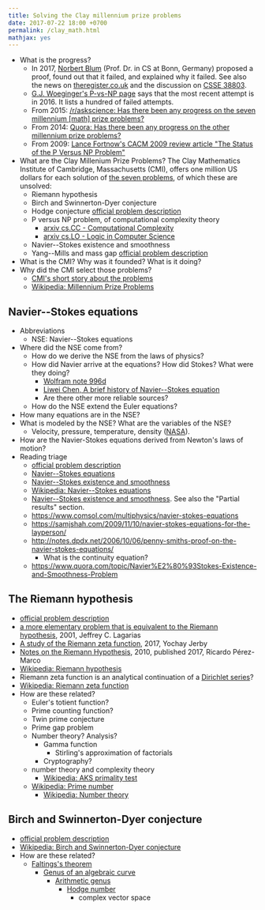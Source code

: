 ```yaml
---
title: Solving the Clay millennium prize problems
date: 2017-07-22 18:00 +0700
permalink: /clay_math.html
mathjax: yes
---
```


- What is the progress?
    - In 2017, [Norbert Blum](http://theory.cs.uni-bonn.de/blum/blum.var) (Prof. Dr. in CS at Bonn, Germany)
    proposed a proof, found out that it failed, and explained why it failed.
    See also the news on [theregister.co.uk](https://www.theregister.co.uk/2017/08/31/pnp_proof_fails_yet_again/)
    and the discussion on [CSSE 38803](https://cstheory.stackexchange.com/questions/38803/is-norbert-blums-2017-proof-that-p-ne-np-correct).
    - [G.J. Woeginger's P-vs-NP page](https://www.win.tue.nl/~gwoegi/P-versus-NP.htm)
    says that the most recent attempt is in 2016. It lists a hundred of failed attempts.
    - From 2015: [/r/askscience: Has there been any progress on the seven millennium [math] prize problems?](https://www.reddit.com/r/askscience/comments/2shpn7/has_there_been_any_progress_on_the_seven/)
    - From 2014: [Quora: Has there been any progress on the other millennium prize problems?](https://www.quora.com/Has-there-been-any-progress-on-the-other-Millennium-Prize-Problems)
    - From 2009: [Lance Fortnow's CACM 2009 review article "The Status of the P Versus NP Problem"](https://cacm.acm.org/magazines/2009/9/38904-the-status-of-the-p-versus-np-problem/fulltext)
- What are the Clay Millenium Prize Problems?
The Clay Mathematics Institute of Cambridge, Massachusetts (CMI),
offers one million US dollars for each solution of [the seven problems](http://www.claymath.org/millennium-problems),
of which these are unsolved:
    - Riemann hypothesis
    - Birch and Swinnerton-Dyer conjecture
    - Hodge conjecture
    [official problem description](http://www.claymath.org/sites/default/files/hodge.pdf)
    - P versus NP problem, of computational complexity theory
        - [arxiv cs.CC - Computational Complexity](https://arxiv.org/list/cs.CC/recent)
        - [arxiv cs.LO - Logic in Computer Science](https://arxiv.org/list/cs.LO/recent)
    - Navier--Stokes existence and smoothness
    - Yang--Mills and mass gap
    [official problem description](http://www.claymath.org/sites/default/files/yangmills.pdf)
- What is the CMI? Why was it founded? What is it doing?
- Why did the CMI select those problems?
    - [CMI's short story about the problems](http://www.claymath.org/millennium-problems/millennium-prize-problems)
    - [Wikipedia: Millennium Prize Problems](https://en.wikipedia.org/wiki/Millennium_Prize_Problems)

## Navier--Stokes equations

- Abbreviations
    - NSE: Navier--Stokes equations
- Where did the NSE come from?
    - How do we derive the NSE from the laws of physics?
    - How did Navier arrive at the equations? How did Stokes? What were they doing?
        - [Wolfram note 996d](https://www.wolframscience.com/reference/notes/996d)
        - [Liwei Chen, A brief history of Navier--Stokes equation](http://liwei-chen.blogspot.co.id/2007/09/brief-history-of-navier-stokes-equation.html)
        - Are there other more reliable sources?
    - How do the NSE extend the Euler equations?
- How many equations are in the NSE?
- What is modeled by the NSE? What are the variables of the NSE?
    - Velocity, pressure, temperature, density ([NASA](https://www.grc.nasa.gov/www/k-12/airplane/nseqs.html)).
- How are the Navier-Stokes equations derived from Newton's laws of motion?
- Reading triage
    - [official problem description](http://www.claymath.org/sites/default/files/navierstokes.pdf)
    - [Navier--Stokes equations](https://en.wikipedia.org/wiki/Navier%E2%80%93Stokes_equations)
    - [Navier--Stokes existence and smoothness](https://en.wikipedia.org/wiki/Navier%E2%80%93Stokes_existence_and_smoothness)
    - [Wikipedia: Navier--Stokes equations](https://en.wikipedia.org/wiki/Navier%E2%80%93Stokes_equations)
    - [Navier--Stokes existence and smoothness](https://en.wikipedia.org/wiki/Navier%E2%80%93Stokes_existence_and_smoothness).
    See also the "Partial results" section.
    - https://www.comsol.com/multiphysics/navier-stokes-equations
    - https://samjshah.com/2009/11/10/navier-stokes-equations-for-the-layperson/
    - http://notes.dpdx.net/2006/10/06/penny-smiths-proof-on-the-navier-stokes-equations/
        - What is the continuity equation?
    - https://www.quora.com/topic/Navier%E2%80%93Stokes-Existence-and-Smoothness-Problem

## The Riemann hypothesis

- [official problem description](http://www.claymath.org/sites/default/files/official_problem_description.pdf)
- [a more elementary problem that is equivalent to the Riemann hypothesis](http://www.math.lsa.umich.edu/~lagarias/doc/elementaryrh.pdf), 2001, Jeffrey C. Lagarias
- [A study of the Riemann zeta function](https://arxiv.org/abs/1707.01754), 2017, Yochay Jerby
- [Notes on the Riemann Hypothesis](https://arxiv.org/abs/1707.01770), 2010, published 2017, Ricardo Pérez-Marco
- [Wikipedia: Riemann hypothesis](https://en.wikipedia.org/wiki/Riemann_hypothesis)
- Riemann zeta function is an analytical continuation of a [Dirichlet series](https://en.wikipedia.org/wiki/Dirichlet_series)?
- [Wikipedia: Riemann zeta function](https://en.wikipedia.org/wiki/Riemann_zeta_function)
- How are these related?
    - Euler's totient function?
    - Prime counting function?
    - Twin prime conjecture
    - Prime gap problem
    - Number theory? Analysis?
        - Gamma function
            - Stirling's approximation of factorials
        - Cryptography?
    - number theory and complexity theory
        - [Wikipedia: AKS primality test](https://en.wikipedia.org/wiki/AKS_primality_test)
    - [Wikipedia: Prime number](https://en.wikipedia.org/wiki/Prime_number)
        - [Wikipedia: Number theory](https://en.wikipedia.org/wiki/Number_theory)

## Birch and Swinnerton-Dyer conjecture

- [official problem description](http://www.claymath.org/sites/default/files/birchswin.pdf)
- [Wikipedia: Birch and Swinnerton-Dyer conjecture](https://en.wikipedia.org/wiki/Birch_and_Swinnerton-Dyer_conjecture)
- How are these related?
    - [Faltings's theorem](https://en.wikipedia.org/wiki/Faltings%27s_theorem)
        - [Genus of an algebraic curve](https://en.wikipedia.org/wiki/Genus_(mathematics)#Algebraic_geometry)
            - [Arithmetic genus](https://en.wikipedia.org/wiki/Arithmetic_genus)
                - [Hodge number](https://en.wikipedia.org/wiki/Hodge_theory)
                     - complex vector space
